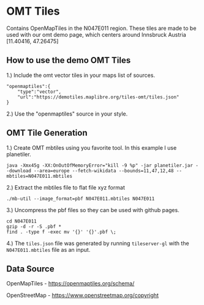 

# OMT Tiles

Contains OpenMapTiles in the N047E011 region. These tiles are made to be used with our omt demo page, which centers around Innsbruck Austria [11.40416, 47.26475]

## How to use the demo OMT Tiles

1.) Include the omt vector tiles in your maps list of sources.

	"openmaptiles":{
		"type":"vector",
		"url":"https://demotiles.maplibre.org/tiles-omt/tiles.json"
	}

2.) Use the "openmaptiles" source in your style.

## OMT Tile Generation

1.) Create OMT mbtiles using you favorite tool. In this example I use planetiler.

	java -Xmx45g -XX:OnOutOfMemoryError="kill -9 %p" -jar planetiler.jar --download --area=europe --fetch-wikidata --bounds=11,47,12,48 --mbtiles=N047E011.mbtiles 

2.) Extract the mbtiles file to flat file xyz format

	./mb-util --image_format=pbf N047E011.mbtiles N047E011

3.) Uncompress the pbf files so they can be used with github pages.

	cd N047E011
	gzip -d -r -S .pbf *
	find . -type f -exec mv '{}' '{}'.pbf \;

4.) The `tiles.json` file was generated by running `tileserver-gl` with the `N047E011.mbtiles` file as an input.

## Data Source
OpenMapTiles - https://openmaptiles.org/schema/

OpenStreetMap - https://www.openstreetmap.org/copyright
